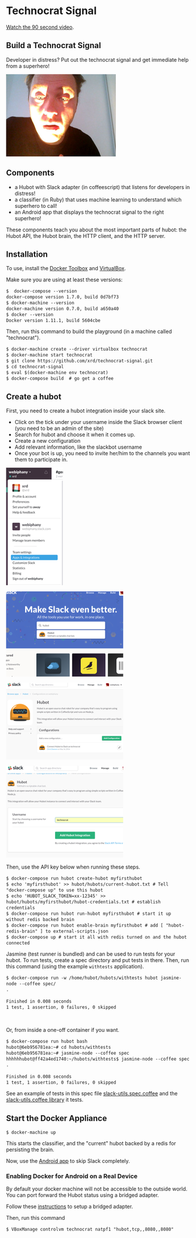 # Technocrat Signal

[Watch the 90 second video](https://youtu.be/32hAim6Y6K4).

## Build a Technocrat Signal

Developer in distress? Put out the technocrat signal and get immediate help from a superhero!

![](technocrat-signal.png)

## Components

* a Hubot with Slack adapter (in coffeescript) that listens for developers in distress!
* a classifier (in Ruby) that uses machine learning to understand which superhero to call!
* an Android app that displays the technocrat signal to the right superhero!

These components teach you about the most important parts of hubot:
the Hubot API, the Hubot brain, the HTTP client, and the HTTP server.

## Installation

To use, install the [Docker Toolbox](https://www.docker.com/products/docker-toolbox) and [VirtualBox](https://www.virtualbox.org/wiki/Downloads).

Make sure you are using at least these versions:

```
$  docker-compose --version
docker-compose version 1.7.0, build 0d7bf73
$ docker-machine --version
docker-machine version 0.7.0, build a650a40
$ docker --version
Docker version 1.11.1, build 5604cbe
```

Then, run this command to build the playground (in a machine called "technocrat").

```
$ docker-machine create --driver virtualbox technocrat
$ docker-machine start technocrat
$ git clone https://github.com/xrd/technocrat-signal.git
$ cd technocrat-signal
$ eval $(docker-machine env technocrat)
$ docker-compose build  # go get a coffee
```

## Create a hubot

First, you need to create a hubot integration inside your slack site.

* Click on the tick under your username inside the Slack browser client (you need to be an admin of the site)
* Search for hubot and choose it when it comes up.
* Create a new configuration
* Add relevant information, like the slackbot username
* Once your bot is up, you need to invite her/him to the channels you want them to participate in.

![](imgs/integration.png)

![](imgs/search-for-hubot.png)

![](imgs/create-configuration.png)

![](imgs/add-configuration.png)

Then, use the API key below when running these steps.

```
$ docker-compose run hubot create-hubot myfirsthubot
$ echo 'myfirsthubot' >> hubot/hubots/current-hubot.txt # Tell "docker-compose up" to use this hubot
$ echo 'HUBOT_SLACK_TOKEN=xx-12345' >> hubot/hubots/myfirsthubot/hubot-credentials.txt # establish credentials
$ docker-compose run hubot run-hubot myfirsthubot # start it up without redis backed brain
$ docker-compose run hubot enable-brain myfirsthubot # add [ "hubot-redis-brain" ] to external-scripts.json
$ docker-compose up # start it all with redis turned on and the hubot connected
```

Jasmine (test runner is bundled) and can be used to run tests for your hubot.
To run tests, create a spec directory and put tests in there. Then, run this command
(using the example `withtests` application).

```
$ docker-compose run -w /home/hubot/hubots/withtests hubot jasmine-node --coffee spec/
.

Finished in 0.008 seconds
1 test, 1 assertion, 0 failures, 0 skipped



```

Or, from inside a one-off container if you want.
```
$ docker-compose run hubot bash
hubot@6eb956781ea:~# cd hubots/withtests
hubot@6eb956781ea:~# jasmine-node --coffee spec
hhhhhhubot@ff42a4ed1740:~/hubots/withtests$ jasmine-node --coffee spec
.

Finished in 0.008 seconds
1 test, 1 assertion, 0 failures, 0 skipped

```



See an example of tests in this spec file [slack-utils.spec.coffee](/hubot/hubots/withtests/spec/slack-utils.spec.coffee)
and the [slack-utils.coffee library](/hubot/hubots/withtests/lib/slack-utils.coffee) it tests.

## Start the Docker Appliance

```
$ docker-machine up
```

This starts the classifier, and the "current" hubot backed by a redis for persisting the brain.

Now, use the [Android app](https://github.com/xrd/technocrat-android/) to skip Slack completely.

### Enabling Docker for Android on a Real Device

By default your docker machine will not be accessible to the outside world. You can port forward the Hubot status 
using a bridged adapter.

Follow these [instructions](https://github.com/docker/machine/issues/1491#issuecomment-172325129) to setup a bridged adapter.

Then, run this command

```
$ VBoxManage controlvm technocrat natpf1 "hubot,tcp,,8080,,8080"
```
